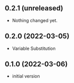 0.2.1 (unreleased)
------------------

- Nothing changed yet.


0.2.0 (2022-03-05)
------------------

- Variable Substitution


0.1.0 (2022-03-06)
------------------

- initial version
